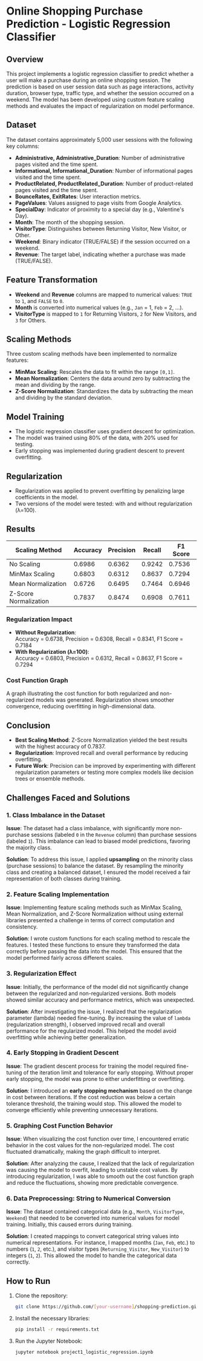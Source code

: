 # Online Shopping Purchase Prediction - Logistic Regression Classifier

## Overview

This project implements a logistic regression classifier to predict whether a user will make a purchase during an online shopping session. The prediction is based on user session data such as page interactions, activity duration, browser type, traffic type, and whether the session occurred on a weekend. The model has been developed using custom feature scaling methods and evaluates the impact of regularization on model performance.

## Dataset

The dataset contains approximately 5,000 user sessions with the following key columns:
- **Administrative, Administrative_Duration**: Number of administrative pages visited and the time spent.
- **Informational, Informational_Duration**: Number of informational pages visited and the time spent.
- **ProductRelated, ProductRelated_Duration**: Number of product-related pages visited and the time spent.
- **BounceRates, ExitRates**: User interaction metrics.
- **PageValues**: Values assigned to page visits from Google Analytics.
- **SpecialDay**: Indicator of proximity to a special day (e.g., Valentine's Day).
- **Month**: The month of the shopping session.
- **VisitorType**: Distinguishes between Returning Visitor, New Visitor, or Other.
- **Weekend**: Binary indicator (TRUE/FALSE) if the session occurred on a weekend.
- **Revenue**: The target label, indicating whether a purchase was made (TRUE/FALSE).

## Feature Transformation

- **Weekend** and **Revenue** columns are mapped to numerical values: `TRUE` to `1`, and `FALSE` to `0`.
- **Month** is converted into numerical values (e.g., `Jan` = 1, `Feb` = 2, ...).
- **VisitorType** is mapped to `1` for Returning Visitors, `2` for New Visitors, and `3` for Others.

## Scaling Methods

Three custom scaling methods have been implemented to normalize features:
- **MinMax Scaling**: Rescales the data to fit within the range `[0,1]`.
- **Mean Normalization**: Centers the data around zero by subtracting the mean and dividing by the range.
- **Z-Score Normalization**: Standardizes the data by subtracting the mean and dividing by the standard deviation.

## Model Training

- The logistic regression classifier uses gradient descent for optimization.
- The model was trained using 80% of the data, with 20% used for testing.
- Early stopping was implemented during gradient descent to prevent overfitting.

## Regularization

- Regularization was applied to prevent overfitting by penalizing large coefficients in the model.
- Two versions of the model were tested: with and without regularization (λ=100).

## Results

| Scaling Method         | Accuracy | Precision | Recall  | F1 Score |
|------------------------|----------|-----------|---------|----------|
| No Scaling              | 0.6986   | 0.6362    | 0.9242  | 0.7536   |
| MinMax Scaling          | 0.6803   | 0.6312    | 0.8637  | 0.7294   |
| Mean Normalization      | 0.6726   | 0.6495    | 0.7464  | 0.6946   |
| Z-Score Normalization   | 0.7837   | 0.8474    | 0.6908  | 0.7611   |

### Regularization Impact

- **Without Regularization**:  
  Accuracy = 0.6738, Precision = 0.6308, Recall = 0.8341, F1 Score = 0.7184
- **With Regularization (λ=100)**:  
  Accuracy = 0.6803, Precision = 0.6312, Recall = 0.8637, F1 Score = 0.7294

### Cost Function Graph

A graph illustrating the cost function for both regularized and non-regularized models was generated. Regularization shows smoother convergence, reducing overfitting in high-dimensional data.

## Conclusion

- **Best Scaling Method**: Z-Score Normalization yielded the best results with the highest accuracy of 0.7837.
- **Regularization**: Improved recall and overall performance by reducing overfitting.
- **Future Work**: Precision can be improved by experimenting with different regularization parameters or testing more complex models like decision trees or ensemble methods.


## Challenges Faced and Solutions

### 1. **Class Imbalance in the Dataset**
   **Issue**: The dataset had a class imbalance, with significantly more non-purchase sessions (labeled `0` in the `Revenue` column) than purchase sessions (labeled `1`). This imbalance can lead to biased model predictions, favoring the majority class.
   
   **Solution**: To address this issue, I applied **upsampling** on the minority class (purchase sessions) to balance the dataset. By resampling the minority class and creating a balanced dataset, I ensured the model received a fair representation of both classes during training.

### 2. **Feature Scaling Implementation**
   **Issue**: Implementing feature scaling methods such as MinMax Scaling, Mean Normalization, and Z-Score Normalization without using external libraries presented a challenge in terms of correct computation and consistency.

   **Solution**: I wrote custom functions for each scaling method to rescale the features. I tested these functions to ensure they transformed the data correctly before passing the data into the model. This ensured that the model performed fairly across different scales.

### 3. **Regularization Effect**
   **Issue**: Initially, the performance of the model did not significantly change between the regularized and non-regularized versions. Both models showed similar accuracy and performance metrics, which was unexpected.

   **Solution**: After investigating the issue, I realized that the regularization parameter (lambda) needed fine-tuning. By increasing the value of `lambda` (regularization strength), I observed improved recall and overall performance for the regularized model. This helped the model avoid overfitting while achieving better generalization.

### 4. **Early Stopping in Gradient Descent**
   **Issue**: The gradient descent process for training the model required fine-tuning of the iteration limit and tolerance for early stopping. Without proper early stopping, the model was prone to either underfitting or overfitting.

   **Solution**: I introduced an **early stopping mechanism** based on the change in cost between iterations. If the cost reduction was below a certain tolerance threshold, the training would stop. This allowed the model to converge efficiently while preventing unnecessary iterations.

### 5. **Graphing Cost Function Behavior**
   **Issue**: When visualizing the cost function over time, I encountered erratic behavior in the cost values for the non-regularized model. The cost fluctuated dramatically, making the graph difficult to interpret.

   **Solution**: After analyzing the cause, I realized that the lack of regularization was causing the model to overfit, leading to unstable cost values. By introducing regularization, I was able to smooth out the cost function graph and reduce the fluctuations, showing more predictable convergence.

### 6. **Data Preprocessing: String to Numerical Conversion**
   **Issue**: The dataset contained categorical data (e.g., `Month`, `VisitorType`, `Weekend`) that needed to be converted into numerical values for model training. Initially, this caused errors during training.

   **Solution**: I created mappings to convert categorical string values into numerical representations. For instance, I mapped months (`Jan`, `Feb`, etc.) to numbers (`1`, `2`, etc.), and visitor types (`Returning_Visitor`, `New_Visitor`) to integers (`1`, `2`). This allowed the model to handle the categorical data correctly.
   


## How to Run

1. Clone the repository:
    ```bash
    git clone https://github.com/[your-username]/shopping-prediction.git
    ```
2. Install the necessary libraries:
    ```bash
    pip install -r requirements.txt
    ```
3. Run the Jupyter Notebook:
    ```bash
    jupyter notebook project1_logistic_regression.ipynb
    ```


